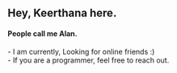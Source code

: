<h2>Hey, Keerthana here.</h2>    
<h4>People call me Alan.</h4>  
<p>- I am currently, Looking for online friends :)<br>- If you are a programmer, feel free to reach out.</p> 
<!---    
keerthana5958v/keerthana5958v is a ✨ special ✨ repository because its `README.md` (this file) appears on your GitHub profile.
You can click the Preview link to take a look at your changes.
--->  
